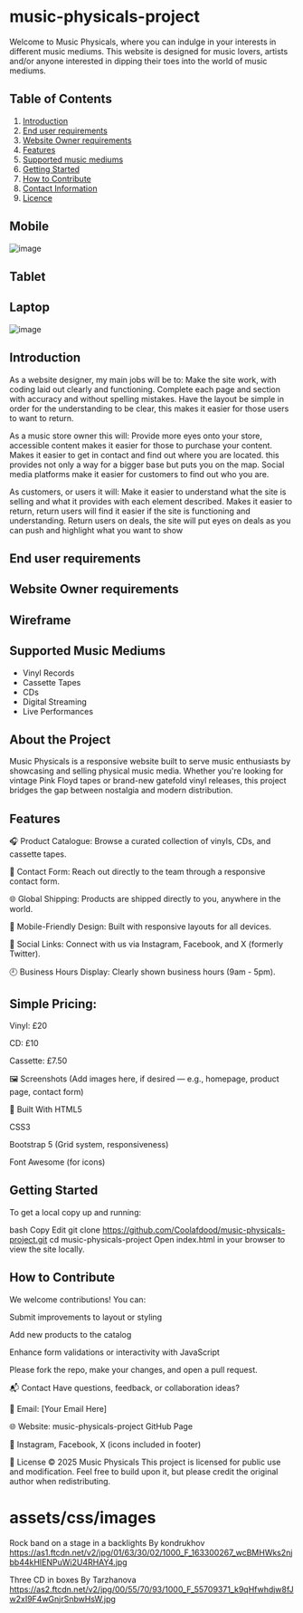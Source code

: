 ﻿# music-physicals-project
Welcome to Music Physicals, where you can indulge in your interests in different music mediums. This website is designed for music lovers, artists and/or anyone interested in dipping their toes into the world of music mediums.

## Table of Contents
1. [Introduction](#introduction)
2. [End user requirements](#End-user-requirements)
3. [ Website Owner requirements](Website-owner-requirements)
4. [Features](#features)
5. [Supported music mediums](#supported-music-mediums)
6. [Getting Started](#getting-started)
7. [How to Contribute](#how-to-contribute)
8. [Contact Information](#contact-information)
9. [ Licence](#licence)



## Mobile
![image](https://github.com/user-attachments/assets/b3909a0a-a455-4845-a6f6-839640d9426f)
## Tablet



## Laptop
![image](https://github.com/user-attachments/assets/f59614b4-38f1-4b70-84fb-e84c2caabb8b)


## Introduction
As a website designer, my main jobs will be to:
Make the site work, with coding laid out clearly and functioning.
Complete each page and section with accuracy and without spelling mistakes.
Have the layout be simple in order for the understanding to be clear, this makes it easier for those users to want to return.

As a music store owner this will:
Provide more eyes onto your store, accessible content makes it easier for those to purchase your content.
Makes it easier to get in contact and find out where you are located. this provides not only a way for a bigger base but puts you on the map.
Social media platforms make it easier for customers to find out who you are.

As customers, or users it will:
Make it easier to understand what the site is selling and what it provides with each element described.
Makes it easier to return, return users will find it easier if the site is functioning and understanding.
Return users on deals, the site will put eyes on deals as you can push and highlight what you want to show
## End user requirements
## Website Owner requirements
## Wireframe

## Supported Music Mediums
- Vinyl Records
- Cassette Tapes
- CDs
- Digital Streaming
- Live Performances

## About the Project
Music Physicals is a responsive website built to serve music enthusiasts by showcasing and selling physical music media. Whether you're looking for vintage Pink Floyd tapes or brand-new gatefold vinyl releases, this project bridges the gap between nostalgia and modern distribution.

## Features
🎧 Product Catalogue: Browse a curated collection of vinyls, CDs, and cassette tapes.

💬 Contact Form: Reach out directly to the team through a responsive contact form.

🌐 Global Shipping: Products are shipped directly to you, anywhere in the world.

📲 Mobile-Friendly Design: Built with responsive layouts for all devices.

📣 Social Links: Connect with us via Instagram, Facebook, and X (formerly Twitter).

🕘 Business Hours Display: Clearly shown business hours (9am - 5pm).

## Simple Pricing:

Vinyl: £20

CD: £10

Cassette: £7.50

🖼️ Screenshots
(Add images here, if desired — e.g., homepage, product page, contact form)

🧱 Built With
HTML5

CSS3

Bootstrap 5 (Grid system, responsiveness)

Font Awesome (for icons)

## Getting Started
To get a local copy up and running:

bash
Copy
Edit
git clone https://github.com/Coolafdood/music-physicals-project.git
cd music-physicals-project
Open index.html in your browser to view the site locally.

## How to Contribute
We welcome contributions! You can:

Submit improvements to layout or styling

Add new products to the catalog

Enhance form validations or interactivity with JavaScript

Please fork the repo, make your changes, and open a pull request.

📬 Contact
Have questions, feedback, or collaboration ideas?

📧 Email: [Your Email Here]

🌐 Website: music-physicals-project GitHub Page

📱 Instagram, Facebook, X (icons included in footer)

📄 License
© 2025 Music Physicals
This project is licensed for public use and modification. Feel free to build upon it, but please credit the original author when redistributing.







 
 # assets/css/images

Rock band on a stage in a backlights
By kondrukhov
 https://as1.ftcdn.net/v2/jpg/01/63/30/02/1000_F_163300267_wcBMHWks2njbb44kHIENPuWi2U4RHAY4.jpg

 Three CD in boxes
By Tarzhanova
https://as2.ftcdn.net/v2/jpg/00/55/70/93/1000_F_55709371_k9qHfwhdjw8fJw2xI9F4wGnjrSnbwHsW.jpg
